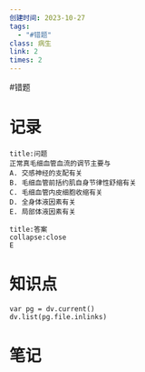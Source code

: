```yaml
---
创建时间: 2023-10-27
tags:
  - "#错题"
class: 病生
link: 2
times: 2
---
```

#错题


记录
==
```ad-question
title:问题
正常真毛细血管血流的调节主要与
A. 交感神经的支配有关
B. 毛细血管前括约肌自身节律性舒缩有关
C. 毛细血管内皮细胞收缩有关
D. 全身体液因素有关
E. 局部体液因素有关
```

```ad-note
title:答案
collapse:close
E
```

知识点
==
```dataviewjs
var pg = dv.current()
dv.list(pg.file.inlinks)
```

笔记
==